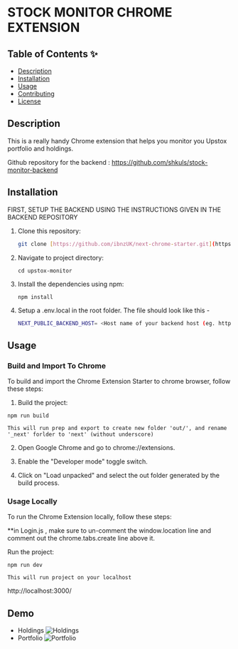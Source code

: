 #   STOCK MONITOR CHROME EXTENSION

## Table of Contents ✨  

- [Description](#description)
- [Installation](#installation)
- [Usage](#usage)
- [Contributing](#contributing)
- [License](#license)

## Description

This is a really handy Chrome extension that helps you monitor you Upstox portfolio and holdings.

Github repository for the backend : https://github.com/shkuls/stock-monitor-backend

## Installation

FIRST, SETUP THE BACKEND USING THE INSTRUCTIONS GIVEN IN THE BACKEND REPOSITORY

1. Clone this repository: 

   ```bash
   git clone [https://github.com/ibnzUK/next-chrome-starter.git](https://github.com/shkuls/upstox-monitor.git)
   ```
2. Navigate to project directory: 

   ```
   cd upstox-monitor
   ```
4. Install the dependencies using npm: 
   ```
   npm install
   ```

5. Setup a .env.local in the root folder. The file should look like this -
   ```bash
   NEXT_PUBLIC_BACKEND_HOST= <Host name of your backend host (eg. http://localhost:3000/ or https://stock-monitor-backend-theta.vercel.app)> 
   ```


## Usage

### Build and Import To Chrome 
To build and import the Chrome Extension Starter to chrome browser, follow these steps:

1. Build the project:

```
npm run build
```
`This will run prep and export to create new folder 'out/', and rename '_next' forlder to 'next' (without underscore)`

2. Open Google Chrome and go to chrome://extensions.

3. Enable the "Developer mode" toggle switch.

4. Click on "Load unpacked" and select the out folder generated by the build process.

### Usage Locally 
To run the Chrome Extension locally, follow these steps:

**in Login.js , make sure to un-comment the window.location line and comment out the chrome.tabs.create line above it.

Run the project:
```
npm run dev
```
`This will run project on your localhost`

 http://localhost:3000/




## Demo

- Holdings ![Holdings](https://i.imgur.com/SZ0X2r0.png "Holding Image")
- Portfolio ![Portfolio](https://i.imgur.com/BeF4Vnc.png "Portfolio Image")

